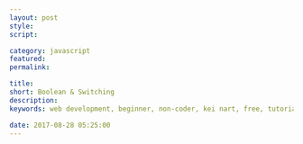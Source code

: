 ```yaml
---
layout: post
style:
script:

category: javascript
featured:
permalink:

title:
short: Boolean & Switching
description:
keywords: web development, beginner, non-coder, kei nart, free, tutorial, coding, programming, code nart, javascript

date: 2017-08-28 05:25:00
---
```

